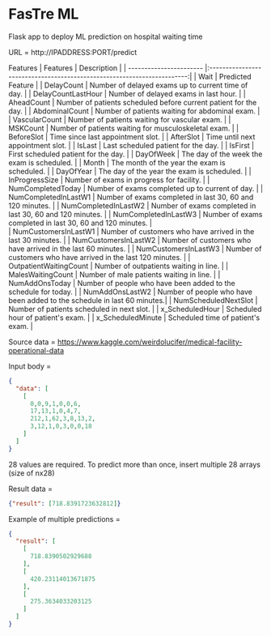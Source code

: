 # FasTre ML

Flask app to deploy ML prediction on hospital waiting time

URL = http://IPADDRESS:PORT/predict

Features
| Features                | Description                                                             | 
| ----------------------- |:-----------------------------------------------------------------------:| 
| Wait                    | Predicted Feature                                                       |
| DelayCount              | Number of delayed exams up to current time of day.                      |
| DelayCountLastHour      | Number of delayed exams in last hour.                                   |
| AheadCount              | Number of patients scheduled before current patient for the day.        |
| AbdominalCount          | Number of patients waiting for abdominal exam.                          |
| VascularCount           | Number of patients waiting for vascular exam.                           |
| MSKCount                | Number of patients waiting for musculoskeletal exam.                    |
| BeforeSlot              | Time since last appointment slot.                                       |
| AfterSlot               | Time until next appointment slot.                                       |
| IsLast                  | Last scheduled patient for the day.                                     |
| IsFirst                 | First scheduled patient for the day.                                    |
| DayOfWeek               | The day of the week the exam is scheduled.                              |
| Month                   | The month of the year the exam is scheduled.                            |
| DayOfYear               | The day of the year the exam is scheduled.                              |
| InProgressSize          | Number of exams in progress for facility.                               |
| NumCompletedToday       | Number of exams completed up to current of day.                         |
| NumCompletedInLastW1    | Number of exams completed in last 30, 60 and 120 minutes.               |
| NumCompletedInLastW2    | Number of exams completed in last 30, 60 and 120 minutes.               |
| NumCompletedInLastW3    | Number of exams completed in last 30, 60 and 120 minutes.               |   
| NumCustomersInLastW1    | Number of customers who have arrived in the last 30 minutes.            |
| NumCustomersInLastW2    | Number of customers who have arrived in the last 60 minutes.            |
| NumCustomersInLastW3    | Number of customers who have arrived in the last 120 minutes.           |
| OutpatientWaitingCount  | Number of outpatients waiting in line.                                  |
| MalesWaitingCount       | Number of male patients waiting in line.                                |
| NumAddOnsToday          | Number of people who have been added to the schedule for today.         |
| NumAddOnsLastW2         | Number of people who have been added to the schedule in last 60 minutes.|
| NumScheduledNextSlot    | Number of patients scheduled in next slot.                              |
| x_ScheduledHour         | Scheduled hour of patient's exam.                                       |
| x_ScheduledMinute       | Scheduled time of patient's exam.                                       |

Source data = https://www.kaggle.com/weirdolucifer/medical-facility-operational-data


Input body =  
```json
{
  "data": [
    [
      0,0,9,1,0,0,6,
      17,13,1,0,4,7,
      212,1,62,3,8,13,2,
      3,12,1,0,3,0,0,18
    ]
  ]
}
```
28 values are required. To predict more than once, insert multiple 28 arrays (size of nx28)

Result data =  
```json
{"result": [718.8391723632812]}
```

Example of multiple predictions =
```json
{
  "result": [
    [
      718.8390502929688
    ],
    [
      420.23114013671875
    ],
    [
      275.3634033203125
    ]
  ]
}
```